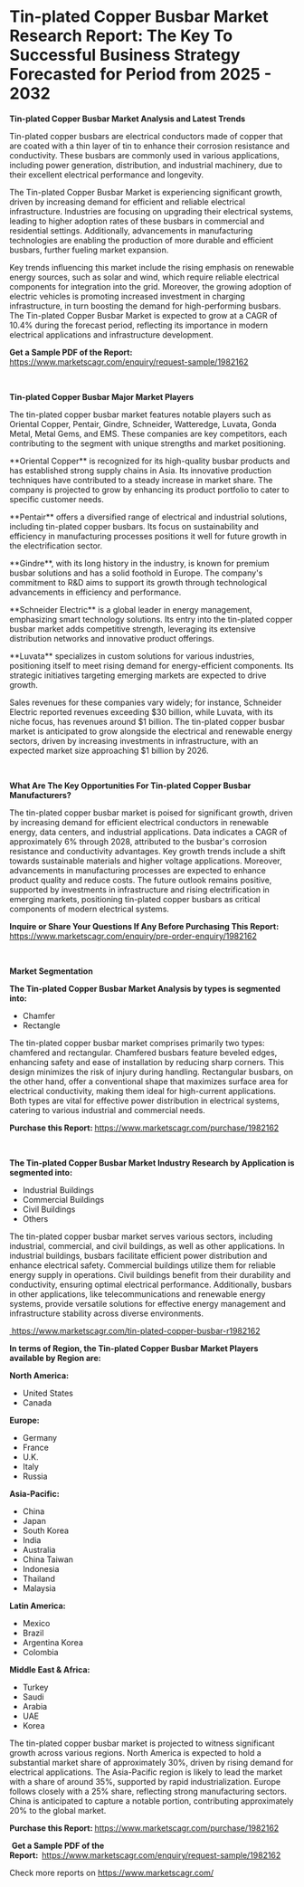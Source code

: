 <p><h1>Tin-plated Copper Busbar Market Research Report: The Key To Successful Business Strategy Forecasted for Period from 2025 - 2032</h1></p><p><strong>Tin-plated Copper Busbar Market Analysis and Latest Trends</strong></p>
<p><p>Tin-plated copper busbars are electrical conductors made of copper that are coated with a thin layer of tin to enhance their corrosion resistance and conductivity. These busbars are commonly used in various applications, including power generation, distribution, and industrial machinery, due to their excellent electrical performance and longevity. </p><p>The Tin-plated Copper Busbar Market is experiencing significant growth, driven by increasing demand for efficient and reliable electrical infrastructure. Industries are focusing on upgrading their electrical systems, leading to higher adoption rates of these busbars in commercial and residential settings. Additionally, advancements in manufacturing technologies are enabling the production of more durable and efficient busbars, further fueling market expansion.</p><p>Key trends influencing this market include the rising emphasis on renewable energy sources, such as solar and wind, which require reliable electrical components for integration into the grid. Moreover, the growing adoption of electric vehicles is promoting increased investment in charging infrastructure, in turn boosting the demand for high-performing busbars. The Tin-plated Copper Busbar Market is expected to grow at a CAGR of 10.4% during the forecast period, reflecting its importance in modern electrical applications and infrastructure development.</p></p>
<p><strong>Get a Sample PDF of the Report:&nbsp;</strong> <a href="https://www.marketscagr.com/enquiry/request-sample/1982162?utm_campaign=2987&utm_medium=2&utm_source=Github&utm_content=ia&utm_term=28032025&utm_id=tin-plated-copper-busbar">https://www.marketscagr.com/enquiry/request-sample/1982162</a></p>
<p>&nbsp;</p>
<p><strong>Tin-plated Copper Busbar Major Market Players</strong></p>
<p><p>The tin-plated copper busbar market features notable players such as Oriental Copper, Pentair, Gindre, Schneider, Watteredge, Luvata, Gonda Metal, Metal Gems, and EMS. These companies are key competitors, each contributing to the segment with unique strengths and market positioning.</p><p>**Oriental Copper** is recognized for its high-quality busbar products and has established strong supply chains in Asia. Its innovative production techniques have contributed to a steady increase in market share. The company is projected to grow by enhancing its product portfolio to cater to specific customer needs.</p><p>**Pentair** offers a diversified range of electrical and industrial solutions, including tin-plated copper busbars. Its focus on sustainability and efficiency in manufacturing processes positions it well for future growth in the electrification sector.</p><p>**Gindre**, with its long history in the industry, is known for premium busbar solutions and has a solid foothold in Europe. The company's commitment to R&D aims to support its growth through technological advancements in efficiency and performance.</p><p>**Schneider Electric** is a global leader in energy management, emphasizing smart technology solutions. Its entry into the tin-plated copper busbar market adds competitive strength, leveraging its extensive distribution networks and innovative product offerings.</p><p>**Luvata** specializes in custom solutions for various industries, positioning itself to meet rising demand for energy-efficient components. Its strategic initiatives targeting emerging markets are expected to drive growth.</p><p>Sales revenues for these companies vary widely; for instance, Schneider Electric reported revenues exceeding $30 billion, while Luvata, with its niche focus, has revenues around $1 billion. The tin-plated copper busbar market is anticipated to grow alongside the electrical and renewable energy sectors, driven by increasing investments in infrastructure, with an expected market size approaching $1 billion by 2026.</p></p>
<p>&nbsp;</p>
<p><strong>What Are The Key Opportunities For Tin-plated Copper Busbar Manufacturers?</strong></p>
<p><p>The tin-plated copper busbar market is poised for significant growth, driven by increasing demand for efficient electrical conductors in renewable energy, data centers, and industrial applications. Data indicates a CAGR of approximately 6% through 2028, attributed to the busbar's corrosion resistance and conductivity advantages. Key growth trends include a shift towards sustainable materials and higher voltage applications. Moreover, advancements in manufacturing processes are expected to enhance product quality and reduce costs. The future outlook remains positive, supported by investments in infrastructure and rising electrification in emerging markets, positioning tin-plated copper busbars as critical components of modern electrical systems.</p></p>
<p><strong>Inquire or Share Your Questions If Any Before Purchasing This Report:</strong> <a href="https://www.marketscagr.com/enquiry/pre-order-enquiry/1982162?utm_campaign=2987&utm_medium=2&utm_source=Github&utm_content=ia&utm_term=28032025&utm_id=tin-plated-copper-busbar">https://www.marketscagr.com/enquiry/pre-order-enquiry/1982162</a></p>
<p>&nbsp;</p>
<p><strong>Market Segmentation</strong></p>
<p><strong>The Tin-plated Copper Busbar Market Analysis by types is segmented into:</strong></p>
<p><ul><li>Chamfer</li><li>Rectangle</li></ul></p>
<p><p>The tin-plated copper busbar market comprises primarily two types: chamfered and rectangular. Chamfered busbars feature beveled edges, enhancing safety and ease of installation by reducing sharp corners. This design minimizes the risk of injury during handling. Rectangular busbars, on the other hand, offer a conventional shape that maximizes surface area for electrical conductivity, making them ideal for high-current applications. Both types are vital for effective power distribution in electrical systems, catering to various industrial and commercial needs.</p></p>
<p><strong>Purchase this Report:&nbsp;</strong><a href="https://www.marketscagr.com/purchase/1982162?utm_campaign=2987&utm_medium=2&utm_source=Github&utm_content=ia&utm_term=28032025&utm_id=tin-plated-copper-busbar">https://www.marketscagr.com/purchase/1982162</a></p>
<p>&nbsp;</p>
<p><strong>The Tin-plated Copper Busbar Market Industry Research by Application is segmented into:</strong></p>
<p><ul><li>Industrial Buildings</li><li>Commercial Buildings</li><li>Civil Buildings</li><li>Others</li></ul></p>
<p><p>The tin-plated copper busbar market serves various sectors, including industrial, commercial, and civil buildings, as well as other applications. In industrial buildings, busbars facilitate efficient power distribution and enhance electrical safety. Commercial buildings utilize them for reliable energy supply in operations. Civil buildings benefit from their durability and conductivity, ensuring optimal electrical performance. Additionally, busbars in other applications, like telecommunications and renewable energy systems, provide versatile solutions for effective energy management and infrastructure stability across diverse environments.</p></p>
<p><a href="https://www.marketscagr.com/tin-plated-copper-busbar-r1982162?utm_campaign=2987&utm_medium=2&utm_source=Github&utm_content=ia&utm_term=28032025&utm_id=tin-plated-copper-busbar">&nbsp;https://www.marketscagr.com/tin-plated-copper-busbar-r1982162</a></p>
<p><strong>In terms of Region, the Tin-plated Copper Busbar Market Players available by Region are:</strong></p>
<p>
    <p> <strong> North America: </strong>
        <ul>
            <li>United States</li>
            <li>Canada</li>
        </ul>
        </p> 
    <p> <strong> Europe: </strong>
        <ul>
            <li>Germany</li>
            <li>France</li>
            <li>U.K.</li>
            <li>Italy</li>
            <li>Russia</li>
        </ul>
        </p> 
    <p> <strong> Asia-Pacific: </strong>
        <ul>
            <li>China</li>
            <li>Japan</li>
            <li>South Korea</li>
            <li>India</li>
            <li>Australia</li>
            <li>China Taiwan</li>
            <li>Indonesia</li>
            <li>Thailand</li>
            <li>Malaysia</li>
        </ul>
        </p> 
    <p> <strong> Latin America: </strong>
        <ul>
            <li>Mexico</li>
            <li>Brazil</li>
            <li>Argentina Korea</li>
            <li>Colombia</li>
        </ul>
        </p> 
    <p> <strong> Middle East & Africa: </strong>
        <ul>
            <li>Turkey</li>
            <li>Saudi</li>
            <li>Arabia</li>
            <li>UAE</li>
            <li>Korea</li>
        </ul>
    </p>
    </p>
<p><p>The tin-plated copper busbar market is projected to witness significant growth across various regions. North America is expected to hold a substantial market share of approximately 30%, driven by rising demand for electrical applications. The Asia-Pacific region is likely to lead the market with a share of around 35%, supported by rapid industrialization. Europe follows closely with a 25% share, reflecting strong manufacturing sectors. China is anticipated to capture a notable portion, contributing approximately 20% to the global market.</p></p>
<p><strong>Purchase this Report: </strong><a href="https://www.marketscagr.com/purchase/1982162?utm_campaign=2987&utm_medium=2&utm_source=Github&utm_content=ia&utm_term=28032025&utm_id=tin-plated-copper-busbar">https://www.marketscagr.com/purchase/1982162</a></p>
<p>&nbsp;<strong>Get a Sample PDF of the Report:&nbsp;&nbsp;</strong><a href="https://www.marketscagr.com/enquiry/request-sample/1982162?utm_campaign=2987&utm_medium=2&utm_source=Github&utm_content=ia&utm_term=28032025&utm_id=tin-plated-copper-busbar">https://www.marketscagr.com/enquiry/request-sample/1982162</a></p>
<p><strong></strong></p>
<p>Check more reports on <a href="https://www.marketscagr.com/?utm_campaign=2987&utm_medium=2&utm_source=Github&utm_content=ia&utm_term=28032025&utm_id=tin-plated-copper-busbar">https://www.marketscagr.com/</a></p>